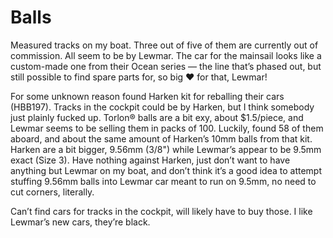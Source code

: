 # Balls

Measured tracks on my boat.  Three out of five of them are currently out of commission.  All seem to be by Lewmar.  The car for the mainsail looks like a custom-made one from their Ocean series — the line that’s phased out, but still possible to find spare parts for, so big ❤️ for that, Lewmar!

For some unknown reason found Harken kit for reballing their cars (HBB197).  Tracks in the cockpit could be by Harken, but I think somebody just plainly fucked up.  Torlon® balls are a bit exy, about $1.5/piece, and Lewmar seems to be selling them in packs of 100.  Luckily, found 58 of them aboard, and about the same amount of Harken’s 10mm balls from that kit.  Harken are a bit bigger, 9.56mm (3/8") while Lewmar’s appear to be 9.5mm exact (Size 3).  Have nothing against Harken, just don’t want to have anything but Lewmar on my boat, and don’t think it’s a good idea to attempt stuffing 9.56mm balls into Lewmar car meant to run on 9.5mm, no need to cut corners, literally.

Can’t find cars for tracks in the cockpit, will likely have to buy those.  I like Lewmar’s new cars, they’re black.
